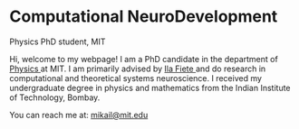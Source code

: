 # Computational NeuroDevelopment
Physics PhD student, MIT

Hi, welcome to my webpage! I am a PhD candidate in the department of <a href = 'https://physics.mit.edu'> Physics </a> at MIT. I am primarily advised by <a href = '(fietelab.mit.edu)'> Ila Fiete </a> and do research in computational and theoretical systems neuroscience. I received my undergraduate degree in physics and mathematics from the Indian Institute of Technology, Bombay.

You can reach me at: mikail@mit.edu


